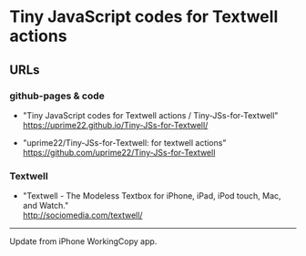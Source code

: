 # Tiny JavaScript codes for Textwell actions

## URLs

### github-pages & code
* "Tiny JavaScript codes for Textwell actions / Tiny-JSs-for-Textwell"  
    <https://uprime22.github.io/Tiny-JSs-for-Textwell/>

* "uprime22/Tiny-JSs-for-Textwell: for textwell actions"  
    <https://github.com/uprime22/Tiny-JSs-for-Textwell>


### Textwell

* "Textwell - The Modeless Textbox for iPhone, iPad, iPod touch, Mac, and Watch."  
    <http://sociomedia.com/textwell/>




---

Update from iPhone WorkingCopy app.